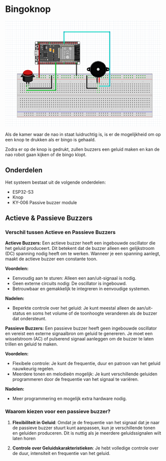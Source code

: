 # Bingoknop

![alt text](buzzer1.png)

Als de kamer waar de nao in staat luidruchtig is, is er de mogelijkheid om op een knop te drukken als er bingo is gehaald.

Zodra er op de knop is gedrukt, zullen buzzers een geluid maken en kan de nao robot gaan kijken of de bingo klopt.

## Onderdelen

Het systeem bestaat uit de volgende onderdelen:
- ESP32-S3
- Knop
- KY-006 Passive buzzer module

## Actieve & Passieve Buzzers

### Verschil tussen Actieve en Passieve Buzzers

**Actieve Buzzers:**
Een actieve buzzer heeft een ingebouwde oscillator die het geluid produceert. Dit betekent dat de buzzer alleen een gelijkstroom (DC) spanning nodig heeft om te werken. Wanneer je een spanning aanlegt, maakt de actieve buzzer een constante toon. 

**Voordelen:**
- Eenvoudig aan te sturen: Alleen een aan/uit-signaal is nodig.
- Geen externe circuits nodig: De oscillator is ingebouwd.
- Betrouwbaar en gemakkelijk te integreren in eenvoudige systemen.

**Nadelen:**
- Beperkte controle over het geluid: Je kunt meestal alleen de aan/uit-status en soms het volume of de toonhoogte veranderen als de buzzer dat ondersteunt.

**Passieve Buzzers:**
Een passieve buzzer heeft geen ingebouwde oscillator en vereist een externe signaalbron om geluid te genereren. Je moet een wisselstroom (AC) of pulserend signaal aanleggen om de buzzer te laten trillen en geluid te maken. 

**Voordelen:**
- Flexibele controle: Je kunt de frequentie, duur en patroon van het geluid nauwkeurig regelen.
- Meerdere tonen en melodieën mogelijk: Je kunt verschillende geluiden programmeren door de frequentie van het signaal te variëren.

**Nadelen:**
- Meer programmering en mogelijk extra hardware nodig.

### Waarom kiezen voor een passieve buzzer?

1. **Flexibiliteit in Geluid**: Omdat je de frequentie van het signaal dat je naar de passieve buzzer stuurt kunt aanpassen, kun je verschillende tonen en geluiden produceren. Dit is nuttig als je meerdere geluidssignalen wilt laten horen

2. **Controle over Geluidskarakteristieken**: Je hebt volledige controle over de duur, intensiteit en frequentie van het geluid. 




